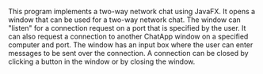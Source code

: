 This program implements a two-way network chat using JavaFX. It opens a window that can be used for a two-way network chat. The
 window can "listen" for a connection request on a port that is specified by the user. It can also request a connection to another ChatApp
 window on a specified computer and port. The window has an input box where the user can enter messages to be sent over the
 connection. A connection can be closed by clicking a button in the window or by closing the window.
